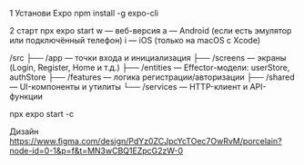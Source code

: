 1 Установи Expo
npm install -g expo-cli

2 старт
npx expo start
w — веб-версия
a — Android (если есть эмулятор или подключённый телефон)
i — iOS (только на macOS с Xcode)

/src
 ├── /app          — точки входа и инициализация
 ├── /screens      — экраны (Login, Register, Home и т.д.)
 ├── /entities     — Effector-модели: userStore, authStore
 ├── /features     — логика регистрации/авторизации
 ├── /shared       — UI-компоненты и утилиты
 └── /services     — HTTP-клиент и API-функции

 npx expo start -c


 Дизайн
 https://www.figma.com/design/PdYz0ZCJpcYcTOec7OwRvM/porcelain?node-id=0-1&p=f&t=MN3wCBQ1EZpcG2zW-0